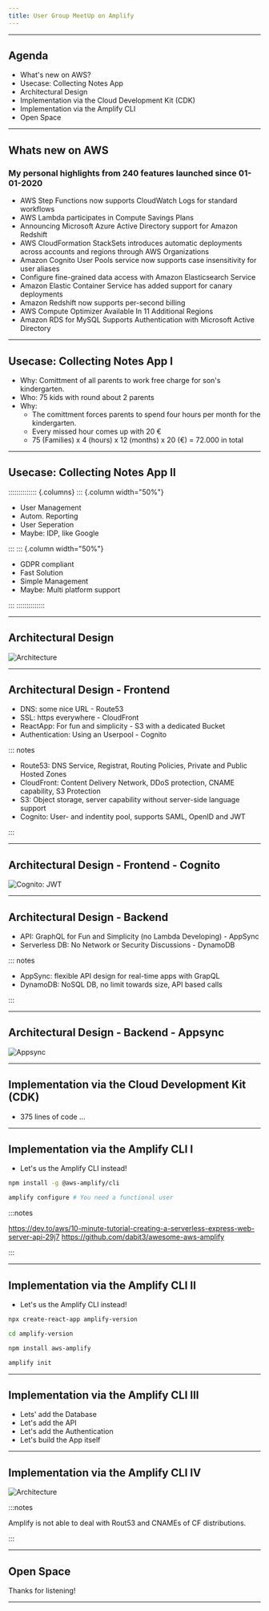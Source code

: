 ```yaml
---
title: User Group MeetUp on Amplify
---
```


<!-- pandoc  presentation.md --reference-doc custom-reference.pptx -o powerpoint.pptx -->

---

## Agenda

* What's new on AWS?
* Usecase: Collecting Notes App
* Architectural Design
* Implementation via the Cloud Development Kit (CDK)
* Implementation via the Amplify CLI
* Open Space

---

## Whats new on AWS

### My personal highlights from 240 features launched since 01-01-2020

* AWS Step Functions now supports CloudWatch Logs for standard workflows
* AWS Lambda participates in Compute Savings Plans
* Announcing Microsoft Azure Active Directory support for Amazon Redshift
* AWS CloudFormation StackSets introduces automatic deployments across accounts and regions through AWS Organizations
* Amazon Cognito User Pools service now supports case insensitivity for user aliases
* Configure fine-grained data access with Amazon Elasticsearch Service
* Amazon Elastic Container Service has added support for canary deployments
* Amazon Redshift now supports per-second billing
* AWS Compute Optimizer Available In 11 Additional Regions
* Amazon RDS for MySQL Supports Authentication with Microsoft Active Directory

---

## Usecase: Collecting Notes App I

* Why: Comittment of all parents to work free charge for son's kindergarten.
* Who: 75 kids with round about 2 parents
* Why:
  * The comittment forces parents to spend four hours per month for the kindergarten.
  * Every missed hour comes up with 20 €
  * 75 (Families) x 4 (hours) x 12 (months) x 20 (€) = 72.000 in total

---

## Usecase: Collecting Notes App II

:::::::::::::: {.columns}
::: {.column width="50%"}

* User Management
* Autom. Reporting
* User Seperation
* Maybe: IDP, like Google

:::
::: {.column width="50%"}

* GDPR compliant
* Fast Solution
* Simple Management
* Maybe: Multi platform support

:::
::::::::::::::

---

## Architectural Design

![Architecture](./img/react_app.png)

---

## Architectural Design - Frontend

* DNS: some nice URL - Route53
* SSL: https everywhere - CloudFront
* ReactApp: For fun and simplicity - S3 with a dedicated Bucket
* Authentication: Using an Userpool - Cognito

::: notes

* Route53: DNS Service, Registrat, Routing Policies, Private and Public Hosted Zones
* CloudFront: Content Delivery Network, DDoS protection, CNAME capability, S3 Protection
* S3: Object storage, server capability without server-side language support
* Cognito: User- and indentity pool, supports SAML, OpenID and JWT

:::

---

## Architectural Design - Frontend - Cognito

![Cognito: JWT](./img/cognito.png)

---

## Architectural Design - Backend

* API: GraphQL for Fun and Simplicity (no Lambda Developing) - AppSync
* Serverless DB: No Network or Security Discussions - DynamoDB

::: notes

* AppSync: flexible API design for real-time apps with GrapQL
* DynamoDB: NoSQL DB, no limit towards size, API based calls

:::

---

## Architectural Design - Backend - Appsync

![Appsync](./img/appsync.png)

---

## Implementation via the Cloud Development Kit (CDK)

* 375 lines of code ...

---

## Implementation via the Amplify CLI I

* Let's us the Amplify CLI instead!
  
```bash
npm install -g @aws-amplify/cli

amplify configure # You need a functional user
```

:::notes

https://dev.to/aws/10-minute-tutorial-creating-a-serverless-express-web-server-api-29j7
https://github.com/dabit3/awesome-aws-amplify

:::

---

## Implementation via the Amplify CLI II

* Let's us the Amplify CLI instead!
  
```bash
npx create-react-app amplify-version

cd amplify-version

npm install aws-amplify

amplify init
```

---

## Implementation via the Amplify CLI III

* Lets' add the Database
* Let's add the API
* Let's add the Authentication
* Let's build the App itself

---

## Implementation via the Amplify CLI IV

![Architecture](./img/react_app.png)

:::notes

Amplify is not able to deal with Rout53 and CNAMEs of CF distributions.

:::

---

## Open Space

Thanks for listening!

---

